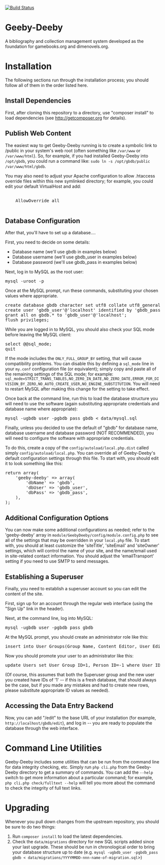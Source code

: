 [![Build Status](https://travis-ci.com/demiankatz/Geeby-Deeby.svg?branch=dev)](https://travis-ci.com/demiankatz/Geeby-Deeby)

# Geeby-Deeby


A bibliography and collection management system developed as the foundation for gamebooks.org and dimenovels.org.

# Installation

The following sections run through the installation process; you should follow all of them in the order listed here.

## Install Dependencies

First, after cloning this repository to a directory, use "composer install" to load dependencies (see http://getcomposer.org for details).

## Publish Web Content

The easiest way to get Geeby-Deeby running is to create a symbolic link to /public in your system's web root (often something like `/var/www` or `/var/www/html`). So, for example, if you had installed Geeby-Deeby into `/opt/gbdb`, you could run a command like: `sudo ln -s /opt/gbdb/public /var/www/html/gbdb`.

You may also need to adjust your Apache configuration to allow .htaccess override files within this new symlinked directory; for example, you could edit your default VirtualHost and add:

<pre>
<Directory /var/www/html/gbdb>
    AllowOverride all
</Directory>
</pre>

## Database Configuration

After that, you'll have to set up a database....

First, you need to decide on some details:

- Database name (we'll use gbdb in examples below)
- Database username (we'll use gbdb_user in examples below)
- Database password (we'll use gbdb_pass in examples below)

Next, log in to MySQL as the root user:

<pre>
mysql -uroot -p
</pre>

Once at the MySQL prompt, run these commands, substituting your chosen values where appropriate.

<pre>
create database gbdb character set utf8 collate utf8_general_ci;
create user 'gbdb_user'@'localhost' identified by 'gbdb_pass'
grant all on gbdb.* to 'gbdb_user'@'localhost';
flush privileges;
</pre>

While you are logged in to MySQL, you should also check your SQL mode before leaving the MySQL client:

<pre>
select @@sql_mode;
quit
</pre>

If the mode includes the `ONLY_FULL_GROUP_BY` setting, that will cause compatibility problems. You can disable this by defining a `sql_mode` line in your `my.conf` configuration file (or equivalent); simply copy and paste all of the remaining settings of the SQL mode; for example: `sql_mode=STRICT_TRANS_TABLES,NO_ZERO_IN_DATE,NO_ZERO_DATE,ERROR_FOR_DIVISION_BY_ZERO,NO_AUTO_CREATE_USER,NO_ENGINE_SUBSTITUTION`. You will need to restart MySQL after making this change for the setting to take effect.

Once back at the command line, run this to load the database structure you will need to use the software (again substituting appropriate credentials and database name where appropriate):

<pre>
mysql -ugbdb_user -pgbdb_pass gbdb < data/mysql.sql
</pre>

Finally, unless you decided to use the default of "gbdb" for database name, database username and database password (NOT RECOMMENDED), you will need to configure the software with appropriate credentials.

To do this, create a copy of the `config/autoload/local.php.dist` called simply `config/autoload/local.php`. You can override all of Geeby-Deeby's default configuration settings through this file. To start with, you should edit it to look something like this:

<pre>
return array(
    'geeby-deeby' => array(
        'dbName' => 'gbdb',
        'dbUser' => 'gbdb_user',
        'dbPass' => 'gbdb_pass',
    ),
);
</pre>

## Additional Configuration Options

You can now make some additional configurations as needed; refer to the 'geeby-deeby' array in `module/GeebyDeeby/config/module.config.php` to see all of the settings that may be overridden in your `local.php` file. To start with, you should at least customize the 'siteTitle', 'siteEmail' and 'siteOwner' settings, which will control the name of your site, and the name/email used in site-related contact information. You should adjust the 'emailTransport' setting if you need to
use SMTP to send messages.

## Establishing a Superuser

Finally, you need to establish a superuser account so you can edit the content of the site.

First, sign up for an account through the regular web interface (using the "Sign Up" link in the header).

Next, at the command line, log into MySQL:

<pre>
mysql -ugbdb_user -pgbdb_pass gbdb
</pre>

At the MySQL prompt, you should create an administrator role like this:

<pre>
insert into User_Groups(Group_Name, Content_Editor, User_Editor, Approver, Data_Manager) values ('Superuser', 1, 1, 1, 1);
</pre>

Now you should promote your user to an administrator like this:

<pre>
update Users set User_Group_ID=1, Person_ID=-1 where User_ID=1;
</pre>

(Of course, this assumes that both the Superuser group and the new user you created have IDs of '1' -- if this is a fresh database, that should always be the case, but if you made any mistakes and had to create new rows, please substitute appropriate ID values as needed).

## Accessing the Data Entry Backend

Now, you can add "/edit" to the base URL of your installation (for example, `http://localhost/gbdb/edit`), and log in -- you are ready to populate the database through the web interface.

# Command Line Utilities

Geeby-Deeby includes some utilities that can be run from the command line for data integrity
checking, etc. Simply run `php cli.php` from the Geeby-Deeby directory to get a summary of
commands. You can add the `--help` switch to get more information about a particular command;
for example, `php cli.php check/fulltext --help` will tell you more about the command to check
the integrity of full text links.

# Upgrading

Whenever you pull down changes from the upstream repository, you should be sure to do two things:

1. Run `composer install` to load the latest dependencies.
2. Check the `data/migrations` directory for new SQL scripts added since your last upgrade. These should be run in chronological order to bring your database structure up to date (e.g. `mysql -ugbdb_user -pgbdb_pass gbdb < data/migrations/YYYYMMDD-nnn-name-of-migration.sql`>)
